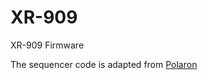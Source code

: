 # XR-909
XR-909 Firmware

The sequencer code is adapted from [Polaron](https://github.com/zueblin/Polaron)
